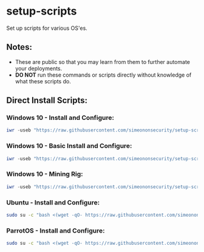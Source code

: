 # setup-scripts
Set up scripts for various OS'es.

## Notes: 
- These are public so that you may learn from them to further automate your deployments.
- **DO NOT** run these commands or scripts directly without knowledge of what these scripts do.

## Direct Install Scripts:
### Windows 10 - Install and Configure:
```powershell
iwr -useb "https://raw.githubusercontent.com/simeononsecurity/setup-scripts/main/windows10.ps1" | iex
```

### Windows 10 - Basic Install and Configure:
```powershell
iwr -useb "https://raw.githubusercontent.com/simeononsecurity/setup-scripts/main/windows10-basic.ps1" | iex
```

### Windows 10 - Mining Rig:
```powershell
iwr -useb "https://raw.githubusercontent.com/simeononsecurity/setup-scripts/main/windows10-miningrig.ps1" | iex
```

### Ubuntu - Install and Configure:
```bash
sudo su -c "bash <(wget -qO- https://raw.githubusercontent.com/simeononsecurity/setup-scripts/main/ubuntu.sh)" root
```

### ParrotOS - Install and Configure:
```bash
sudo su -c "bash <(wget -qO- https://raw.githubusercontent.com/simeononsecurity/setup-scripts/main/parrot.sh)" root
```
